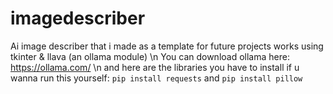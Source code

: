 # imagedescriber
Ai image describer that i made as a template for future projects works using tkinter &amp; llava (an ollama module)  \n You can download ollama here: https://ollama.com/  \n and here are the libraries you have to install if u wanna run this yourself: ```pip install requests``` and ```pip install pillow```
